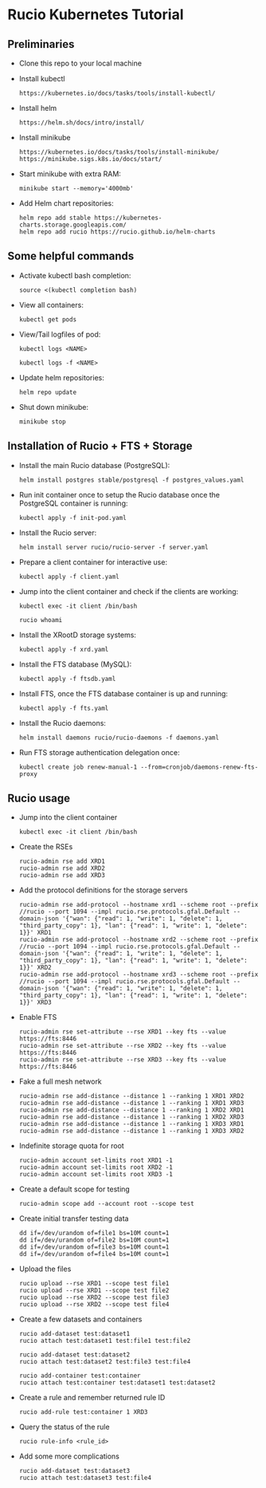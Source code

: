 # Rucio Kubernetes Tutorial

## Preliminaries

* Clone this repo to your local machine

* Install kubectl

      https://kubernetes.io/docs/tasks/tools/install-kubectl/

* Install helm

      https://helm.sh/docs/intro/install/

* Install minikube

      https://kubernetes.io/docs/tasks/tools/install-minikube/
	  https://minikube.sigs.k8s.io/docs/start/

* Start minikube with extra RAM:

      minikube start --memory='4000mb'

* Add Helm chart repositories:

      helm repo add stable https://kubernetes-charts.storage.googleapis.com/
      helm repo add rucio https://rucio.github.io/helm-charts

## Some helpful commands

* Activate kubectl bash completion:

      source <(kubectl completion bash)

* View all containers:

      kubectl get pods

* View/Tail logfiles of pod:

      kubectl logs <NAME>

      kubectl logs -f <NAME>

* Update helm repositories:

      helm repo update

* Shut down minikube:

      minikube stop

## Installation of Rucio + FTS + Storage

* Install the main Rucio database (PostgreSQL):

      helm install postgres stable/postgresql -f postgres_values.yaml

* Run init container once to setup the Rucio database once the PostgreSQL container is running:

      kubectl apply -f init-pod.yaml

* Install the Rucio server:

      helm install server rucio/rucio-server -f server.yaml

* Prepare a client container for interactive use:

      kubectl apply -f client.yaml

* Jump into the client container and check if the clients are working:

      kubectl exec -it client /bin/bash

      rucio whoami

* Install the XRootD storage systems:

      kubectl apply -f xrd.yaml

* Install the FTS database (MySQL):

      kubectl apply -f ftsdb.yaml

* Install FTS, once the FTS database container is up and running:

      kubectl apply -f fts.yaml

* Install the Rucio daemons:

      helm install daemons rucio/rucio-daemons -f daemons.yaml

* Run FTS storage authentication delegation once:

      kubectl create job renew-manual-1 --from=cronjob/daemons-renew-fts-proxy

## Rucio usage

* Jump into the client container

      kubectl exec -it client /bin/bash

* Create the RSEs

      rucio-admin rse add XRD1
      rucio-admin rse add XRD2
      rucio-admin rse add XRD3

* Add the protocol definitions for the storage servers

      rucio-admin rse add-protocol --hostname xrd1 --scheme root --prefix //rucio --port 1094 --impl rucio.rse.protocols.gfal.Default --domain-json '{"wan": {"read": 1, "write": 1, "delete": 1, "third_party_copy": 1}, "lan": {"read": 1, "write": 1, "delete": 1}}' XRD1
      rucio-admin rse add-protocol --hostname xrd2 --scheme root --prefix //rucio --port 1094 --impl rucio.rse.protocols.gfal.Default --domain-json '{"wan": {"read": 1, "write": 1, "delete": 1, "third_party_copy": 1}, "lan": {"read": 1, "write": 1, "delete": 1}}' XRD2
      rucio-admin rse add-protocol --hostname xrd3 --scheme root --prefix //rucio --port 1094 --impl rucio.rse.protocols.gfal.Default --domain-json '{"wan": {"read": 1, "write": 1, "delete": 1, "third_party_copy": 1}, "lan": {"read": 1, "write": 1, "delete": 1}}' XRD3

* Enable FTS

      rucio-admin rse set-attribute --rse XRD1 --key fts --value https://fts:8446
      rucio-admin rse set-attribute --rse XRD2 --key fts --value https://fts:8446
      rucio-admin rse set-attribute --rse XRD3 --key fts --value https://fts:8446

* Fake a full mesh network

      rucio-admin rse add-distance --distance 1 --ranking 1 XRD1 XRD2
      rucio-admin rse add-distance --distance 1 --ranking 1 XRD1 XRD3
      rucio-admin rse add-distance --distance 1 --ranking 1 XRD2 XRD1
      rucio-admin rse add-distance --distance 1 --ranking 1 XRD2 XRD3
      rucio-admin rse add-distance --distance 1 --ranking 1 XRD3 XRD1
      rucio-admin rse add-distance --distance 1 --ranking 1 XRD3 XRD2

* Indefinite storage quota for root

      rucio-admin account set-limits root XRD1 -1
      rucio-admin account set-limits root XRD2 -1
      rucio-admin account set-limits root XRD3 -1

* Create a default scope for testing

      rucio-admin scope add --account root --scope test

* Create initial transfer testing data

      dd if=/dev/urandom of=file1 bs=10M count=1
      dd if=/dev/urandom of=file2 bs=10M count=1
      dd if=/dev/urandom of=file3 bs=10M count=1
      dd if=/dev/urandom of=file4 bs=10M count=1

* Upload the files

      rucio upload --rse XRD1 --scope test file1
      rucio upload --rse XRD1 --scope test file2
      rucio upload --rse XRD2 --scope test file3
      rucio upload --rse XRD2 --scope test file4

* Create a few datasets and containers

      rucio add-dataset test:dataset1
      rucio attach test:dataset1 test:file1 test:file2

      rucio add-dataset test:dataset2
      rucio attach test:dataset2 test:file3 test:file4

      rucio add-container test:container
      rucio attach test:container test:dataset1 test:dataset2

* Create a rule and remember returned rule ID

      rucio add-rule test:container 1 XRD3

* Query the status of the rule

      rucio rule-info <rule_id>

* Add some more complications

      rucio add-dataset test:dataset3
      rucio attach test:dataset3 test:file4
